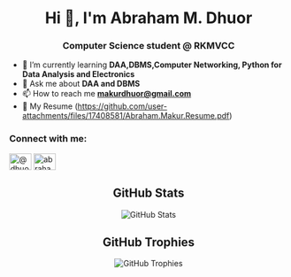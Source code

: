 <h1 align="center">Hi 👋, I'm Abraham M. Dhuor</h1>
<h3 align="center">Computer Science student @ RKMVCC</h3>

- 🌱 I’m currently learning **DAA,DBMS,Computer Networking, Python for Data Analysis and Electronics**
- 💬 Ask me about **DAA and DBMS**
- 📫 How to reach me **makurdhuor@gmail.com**
- 📄 My Resume (https://github.com/user-attachments/files/17408581/Abraham.Makur.Resume.pdf)
<h3 align="left">Connect with me:</h3>
<p align="left">
<a href="https://twitter.com/@dhuor_makur" target="blank"><img align="center" src="https://raw.githubusercontent.com/rahuldkjain/github-profile-readme-generator/master/src/images/icons/Social/twitter.svg" alt="@dhuor_makur" height="30" width="40" /></a>
<a href="https://linkedin.com/in/abraham.m.dhuor" target="blank"><img align="center" src="https://raw.githubusercontent.com/rahuldkjain/github-profile-readme-generator/master/src/images/icons/Social/linked-in-alt.svg" alt="abraham.m.dhuor" height="30" width="40" /></a>
</p>


<h2 align="center">GitHub Stats</h2>
<p align="center">
  <img src="https://github-readme-stats.vercel.app/api?username=Makur123&show_icons=true&theme=radical" alt="GitHub Stats"/>
</p>

<h2 align="center">GitHub Trophies</h2>
<p align="center">
  <img src="https://github-profile-trophy.vercel.app/?username=Makur123&theme=onedark" alt="GitHub Trophies"/>
</p>
